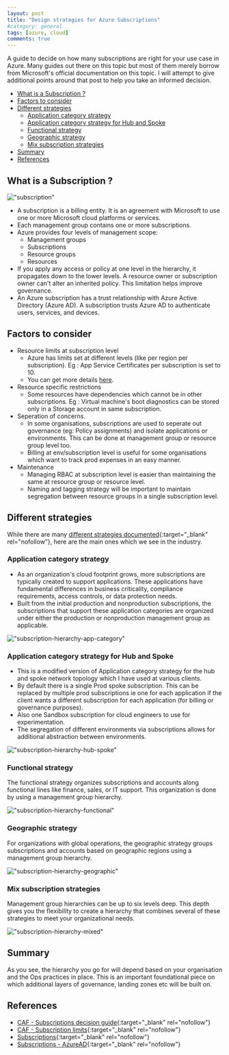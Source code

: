 ```yaml
---
layout: post
title: "Design strategies for Azure Subscriptions"
#category: general
tags: [azure, cloud]
comments: true
---
```


A guide to decide on how many subscriptions are right for your use case in Azure.
Many guides out there on this topic but most of them merely borrow from Microsoft's official documentation on this topic. I will attempt to give additional points around that post to help you take an informed decision.

<!-- TOC -->

- [What is a Subscription ?](#what-is-a-subscription-)
- [Factors to consider](#factors-to-consider)
- [Different strategies](#different-strategies)
  - [Application category strategy](#application-category-strategy)
  - [Application category strategy for Hub and Spoke](#application-category-strategy-for-hub-and-spoke)
  - [Functional strategy](#functional-strategy)
  - [Geographic strategy](#geographic-strategy)
  - [Mix subscription strategies](#mix-subscription-strategies)
- [Summary](#summary)
- [References](#references)

<!-- /TOC -->
## What is a Subscription ?

!["subscription"](/assets/images/azure/scope-levels.png "subscription")

- A subscription is a billing entity. It is an agreement with Microsoft to use one or more Microsoft cloud platforms or services.
- Each management group contains one or more subscriptions.
- Azure provides four levels of management scope:
  - Management groups
  - Subscriptions
  - Resource groups
  - Resources
- If you apply any access or policy at one level in the hierarchy, it propagates down to the lower levels. A resource owner or subscription owner can't alter an inherited policy. This limitation helps improve governance.
- An Azure subscription has a trust relationship with Azure Active Directory (Azure AD). A subscription trusts Azure AD to authenticate users, services, and devices.

## Factors to consider

- Resource limits at subscription level
  - Azure has limits set at different levels (like per region per subscription). Eg : App Service Certificates per subscription is set to 10.
  - You can get more details [here](https://docs.microsoft.com/en-us/azure/azure-resource-manager/management/azure-subscription-service-limits).
- Resource specific restrictions
  - Some resources have dependencies which cannot be in other subscriptions. Eg : Virtual machine's boot diagnostics can be stored only in a Storage account in same subscription.
- Seperation of concerns.
  - In some organisations, subscriptions are used to seperate out governance (eg: Policy assignments) and isolate applications or environments. This can be done at management group or resource group level too.
  - Billing at env/subscription level is useful for some organisations which want to track prod expenses in an easy manner.
- Maintenance
  - Managing RBAC at subscription level is easier than maintaining the same at resource group or resource level.
  - Naming and tagging strategy will be important to maintain segregation between resource groups in a single subscription level.

## Different strategies

While there are many [different strategies documented](https://docs.microsoft.com/en-us/azure/cloud-adoption-framework/decision-guides/subscriptions/){:target="_blank" rel="nofollow"}, here are the main ones which we see in the industry.

### Application category strategy

- As an organization's cloud footprint grows, more subscriptions are typically created to support applications. These applications have fundamental differences in business criticality, compliance requirements, access controls, or data protection needs.
- Built from the initial production and nonproduction subscriptions, the subscriptions that support these application categories are organized under either the production or nonproduction management group as applicable.

!["subscription-hierarchy-app-category"](/assets/images/azure/decision-guide-subscriptions-hierarchy.png "subscription-hierarchy-app-category")

### Application category strategy for Hub and Spoke

- This is a modified version of Application category strategy for the hub and spoke network topology which I have used at various clients.
- By default there is a single Prod spoke subscription. This can be replaced by multiple prod subscriptions ie one for each application if the client wants a different subscription for each application (for billing or governance purposes).
- Also one Sandbox subscription for cloud engineers to use for experimentation.
- The segregation of different environments via subscriptions allows for additional abstraction between environments.

!["subscription-hierarchy-hub-spoke"](/assets/images/azure/subscription-hierarchy-hub-spoke.drawio.png "subscription-hierarchy-hub-spoke")

### Functional strategy

The functional strategy organizes subscriptions and accounts along functional lines like finance, sales, or IT support. This organization is done by using a management group hierarchy.

!["subscription-hierarchy-functional"](/assets/images/azure/subscription-hierarchy-functional.drawio.png "subscription-hierarchy-functional")

### Geographic strategy

For organizations with global operations, the geographic strategy groups subscriptions and accounts based on geographic regions using a management group hierarchy.

!["subscription-hierarchy-geographic"](/assets/images/azure/subscription-hierarchy-geographic.drawio.png "subscription-hierarchy-geographic")

### Mix subscription strategies

Management group hierarchies can be up to six levels deep. This depth gives you the flexibility to create a hierarchy that combines several of these strategies to meet your organizational needs.

!["subscription-hierarchy-mixed"](/assets/images/azure/decision-guide-subscriptions-hierarchy-mixed.png "subscription-hierarchy-mixed")

## Summary

As you see, the hierarchy you go for will depend based on your organisation and the Ops practices in place. This is an important foundational piece on which additional layers of governance, landing zones etc will be built on.

## References

- [CAF - Subscriptions decision guide](https://docs.microsoft.com/en-us/azure/cloud-adoption-framework/decision-guides/subscriptions/){:target="_blank" rel="nofollow"}
- [CAF - Subscription limits](https://docs.microsoft.com/en-us/azure/cloud-adoption-framework/ready/landing-zone/design-area/resource-org-subscriptions){:target="_blank" rel="nofollow"}
- [Subscriptions](https://docs.microsoft.com/en-us/microsoft-365/enterprise/subscriptions-licenses-accounts-and-tenants-for-microsoft-cloud-offerings?view=o365-worldwide#subscriptions){:target="_blank" rel="nofollow"}
- [Subscriptions - AzureAD](https://docs.microsoft.com/en-us/azure/active-directory/fundamentals/active-directory-how-subscriptions-associated-directory){:target="_blank" rel="nofollow"}
